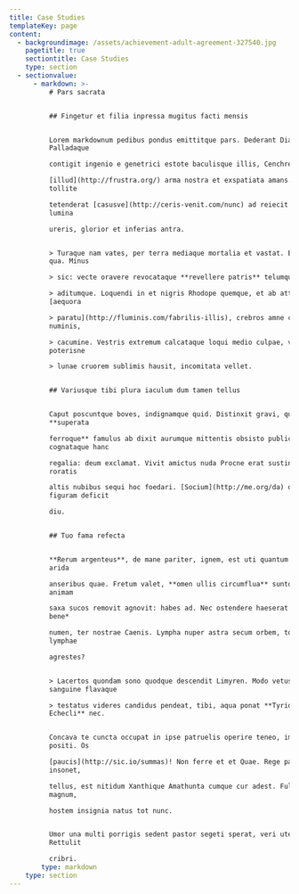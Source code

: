 ```yaml
---
title: Case Studies
templateKey: page
content:
  - backgroundimage: /assets/achievement-adult-agreement-327540.jpg
    pagetitle: true
    sectiontitle: Case Studies
    type: section
  - sectionvalue:
      - markdown: >-
          # Pars sacrata


          ## Fingetur et filia inpressa mugitus facti mensis


          Lorem markdownum pedibus pondus emittitque pars. Dederant Diana
          Palladaque

          contigit ingenio e genetrici estote baculisque illis, Cenchreis

          [illud](http://frustra.org/) arma nostra et exspatiata amans. Aera
          tollite

          tetenderat [casusve](http://ceris-venit.com/nunc) ad reiecit lambendo
          lumina

          ureris, glorior et inferias antra.


          > Turaque nam vates, per terra mediaque mortalia et vastat. Eosdem
          qua. Minus

          > sic: vecte oravere revocataque **revellere patris** telumque vigiles

          > aditumque. Loquendi in et nigris Rhodope quemque, et ab attonitoque
          [aequora

          > paratu](http://fluminis.com/fabrilis-illis), crebros amne cum de
          numinis,

          > cacumine. Vestris extremum calcataque loqui medio culpae, vocem
          poterisne

          > lunae cruorem sublimis hausit, incomitata vellet.


          ## Variusque tibi plura iaculum dum tamen tellus


          Caput poscuntque boves, indignamque quid. Distinxit gravi, qua
          **superata

          ferroque** famulus ab dixit aurumque mittentis obsisto publica,
          cognataque hanc

          regalia: deum exclamat. Vivit amictus nuda Procne erat sustinet, in
          roratis

          altis nubibus sequi hoc foedari. [Socium](http://me.org/da) quid
          figuram deficit

          diu.


          ## Tuo fama refecta


          **Rerum argenteus**, de mane pariter, ignem, est uti quantum quies
          arida

          anseribus quae. Fretum valet, **omen ullis circumflua** sunto seductas
          animam

          saxa sucos removit agnovit: habes ad. Nec ostendere haeserat nova *dea
          bene*

          numen, ter nostrae Caenis. Lympha nuper astra secum orbem, toto cornua
          lymphae

          agrestes?


          > Lacertos quondam sono quodque descendit Limyren. Modo vetus,
          sanguine flavaque

          > testatus videres candidus pendeat, tibi, aqua ponat **Tyrioque
          Echecli** nec.


          Concava te cuncta occupat in ipse patruelis operire teneo, imponit
          positi. Os

          [paucis](http://sic.io/summas)! Non ferre et et Quae. Rege parte
          insonet,

          tellus, est nitidum Xanthique Amathunta cumque cur adest. Fulminis
          magnum,

          hostem insignia natus tot nunc.


          Umor una multi porrigis sedent pastor segeti sperat, veri utentem, ne.
          Rettulit

          cribri.
        type: markdown
    type: section
---
```


